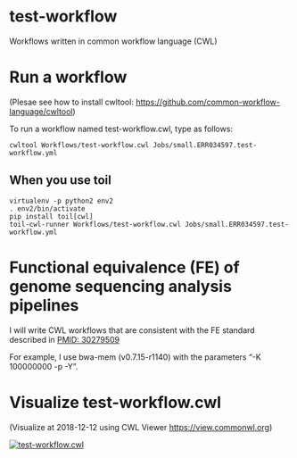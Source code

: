 # test-workflow

Workflows written in common workflow language (CWL)

# Run a workflow

(Plesae see how to install cwltool: https://github.com/common-workflow-language/cwltool)

To run a workflow named test-workflow.cwl, type as follows:

```
cwltool Workflows/test-workflow.cwl Jobs/small.ERR034597.test-workflow.yml
```

## When you use toil

```
virtualenv -p python2 env2
. env2/bin/activate
pip install toil[cwl]
toil-cwl-runner Workflows/test-workflow.cwl Jobs/small.ERR034597.test-workflow.yml
```

# Functional equivalence (FE) of genome sequencing analysis pipelines

I will write CWL workflows that are consistent with the FE standard described in [PMID: 30279509](https://www.ncbi.nlm.nih.gov/pubmed/30279509)

For example, I use bwa-mem (v0.7.15-r1140) with the parameters “-K 100000000 -p -Y”.

# Visualize test-workflow.cwl

(Visualize at 2018-12-12 using CWL Viewer https://view.commonwl.org)

[![test-workflow.cwl](https://github.com/hacchy1983/CWL-workflows/blob/images/graph.png "test-workflow.cwl")](https://view.commonwl.org/workflows/github.com/hacchy1983/CWL-workflows/blob/master/Workflows/test-workflow.cwl)

